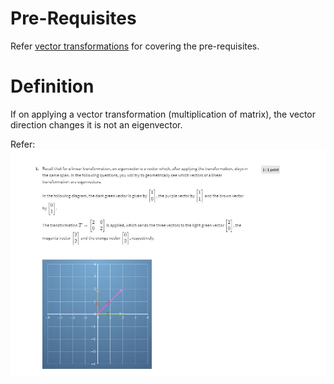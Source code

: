 # Pre-Requisites
Refer [vector transformations](https://github.com/tushar-gupta-1995/general-notes/blob/main/Linear%20Algrbra/Vector-Transformations.md) for covering the pre-requisites.


# Definition
If on applying a vector transformation (multiplication of matrix), the vector direction changes it is not an eigenvector.

Refer:
![eigen vector example](images\eigen_vector_example.JPG)

